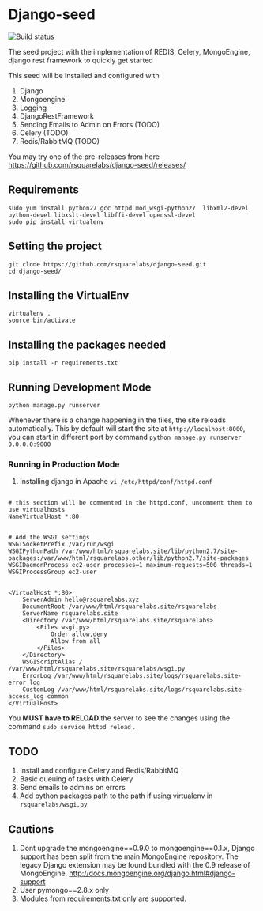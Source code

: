 # Django-seed


![Build status](https://api.travis-ci.org/rsquarelabs/django-seed.svg)

The seed project with the implementation of REDIS, Celery, MongoEngine, django rest framework to quickly get started 


This seed will be installed and configured with

1. Django
2. Mongoengine
3. Logging 
4. DjangoRestFramework
5. Sending Emails to Admin on Errors (TODO)
6. Celery (TODO)
7. Redis/RabbitMQ (TODO)
 
 
You may try one of the pre-releases from here https://github.com/rsquarelabs/django-seed/releases/
 
## Requirements 
```
sudo yum install python27 gcc httpd mod_wsgi-python27  libxml2-devel python-devel libxslt-devel libffi-devel openssl-devel
sudo pip install virtualenv
```

## Setting the project
```
git clone https://github.com/rsquarelabs/django-seed.git
cd django-seed/
```

## Installing the VirtualEnv
```
virtualenv . 
source bin/activate
```

## Installing the packages needed
```
pip install -r requirements.txt
```

## Running Development Mode
```
python manage.py runserver
```
Whenever there is a change happening in the files, the site reloads automatically. This by default will start the site at `http://localhost:8000`, you can start in different port by command `python manage.py runserver 0.0.0.0:9000`


### Running in Production Mode 

1. Installing django in Apache
`vi /etc/httpd/conf/httpd.conf `
```

# this section will be commented in the httpd.conf, uncomment them to use virtualhosts
NameVirtualHost *:80


# Add the WSGI settings
WSGISocketPrefix /var/run/wsgi
WSGIPythonPath /var/www/html/rsquarelabs.site/lib/python2.7/site-packages:/var/www/html/rsquarelabs.other/lib/python2.7/site-packages
WSGIDaemonProcess ec2-user processes=1 maximum-requests=500 threads=1
WSGIProcessGroup ec2-user


<VirtualHost *:80>
    ServerAdmin hello@rsquarelabs.xyz
    DocumentRoot /var/www/html/rsquarelabs.site/rsquarelabs
    ServerName rsquarelabs.site
    <Directory /var/www/html/rsquarelabs.site/rsquarelabs>
        <Files wsgi.py>
            Order allow,deny
            Allow from all
        </Files>
    </Directory>
    WSGIScriptAlias / /var/www/html/rsquarelabs.site/rsquarelabs/wsgi.py
    ErrorLog /var/www/html/rsquarelabs.site/logs/rsquarelabs.site-error_log
    CustomLog /var/www/html/rsquarelabs.site/logs/rsquarelabs.site-access_log common
</VirtualHost>
```

You **MUST have to RELOAD** the server to see the changes using the command `sudo service httpd reload` .


## TODO
1. Install and configure Celery and Redis/RabbitMQ 
2. Basic queuing of tasks with Celery
3. Send emails to admins on errors 
4. Add python packages path to the path if using virtualenv in `rsquarelabs/wsgi.py`


## Cautions 
1. Dont upgrade the mongoengine==0.9.0  to mongoengine==0.1.x, Django support has been split from the main MongoEngine repository. The legacy Django extension may be found bundled with the 0.9 release of MongoEngine. http://docs.mongoengine.org/django.html#django-support
2. User pymongo==2.8.x only 
3. Modules from requirements.txt only are supported. 


